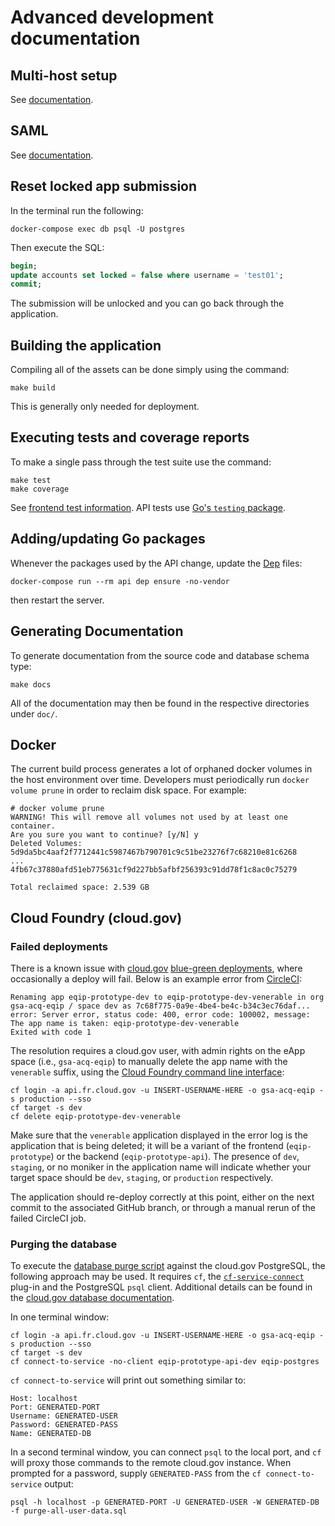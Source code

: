 # Advanced development documentation

## Multi-host setup

See [documentation](../docs/multi-host.md).

## SAML

See [documentation](../docs/saml.md).

## Reset locked app submission

In the terminal run the following:

```shell
docker-compose exec db psql -U postgres
```

Then execute the SQL:

```sql
begin;
update accounts set locked = false where username = 'test01';
commit;
```

The submission will be unlocked and you can go back through the application.

## Building the application

Compiling all of the assets can be done simply using the command:

```shell
make build
```

This is generally only needed for deployment.

## Executing tests and coverage reports

To make a single pass through the test suite use the command:

```shell
make test
make coverage
```

See [frontend test information](../docs/frontend.md#tests). API tests use [Go's `testing` package](https://golang.org/pkg/testing/).

## Adding/updating Go packages

Whenever the packages used by the API change, update the [Dep](https://golang.github.io/dep/) files:

```shell
docker-compose run --rm api dep ensure -no-vendor
```

then restart the server.

## Generating Documentation

To generate documentation from the source code and database schema type:

```shell
make docs
```

All of the documentation may then be found in the respective directories under `doc/`.


## Docker

The current build process generates a lot of orphaned docker volumes in the host environment over time. Developers must periodically run `docker volume prune` in order to reclaim disk space. For example:
```
# docker volume prune
WARNING! This will remove all volumes not used by at least one container.
Are you sure you want to continue? [y/N] y
Deleted Volumes:
5d9da5bc4aaf2f7712441c5987467b790701c9c51be23276f7c68210e81c6268
...
4fb67c37880afd51eb775631cf9d227bb5afbf256393c91dd78f1c8ac0c75279

Total reclaimed space: 2.539 GB
```

## Cloud Foundry (cloud.gov)

### Failed deployments

There is a known issue with [cloud.gov](https://cloud.gov/) [blue-green deployments](https://docs.cloudfoundry.org/devguide/deploy-apps/blue-green.html), where occasionally a deploy will fail. Below is an example error from [CircleCI](https://circleci.com/gh/18F/e-QIP-prototype/2831):

```
Renaming app eqip-prototype-dev to eqip-prototype-dev-venerable in org gsa-acq-eqip / space dev as 7c68f775-0a9e-4be4-be4c-b34c3ec76daf...
error: Server error, status code: 400, error code: 100002, message: The app name is taken: eqip-prototype-dev-venerable
Exited with code 1
```
The resolution requires a cloud.gov user, with admin rights on the eApp space (i.e., `gsa-acq-eqip`) to manually delete the app name with the `venerable` suffix, using the [Cloud Foundry command line interface](https://docs.cloudfoundry.org/cf-cli/install-go-cli.html):
```
cf login -a api.fr.cloud.gov -u INSERT-USERNAME-HERE -o gsa-acq-eqip -s production --sso
cf target -s dev
cf delete eqip-prototype-dev-venerable
```
Make sure that the `venerable` application displayed in the error log is the application that is being deleted; it will be a variant of the frontend (`eqip-prototype`) or the backend (`eqip-prototype-api`). The presence of `dev`, `staging`, or no moniker in the application name will indicate whether your target space should be `dev`, `staging`, or `production` respectively.

The application should re-deploy correctly at this point, either on the next commit to the associated GitHub branch, or through a manual rerun of the failed CircleCI job. 

### Purging the database

To execute the [database purge script](https://github.com/18F/e-QIP-prototype/blob/develop/docs/test-scenarios.md) against the cloud.gov PostgreSQL, the following approach may be used. It requires `cf`, the [`cf-service-connect`](cf-service-connect) plug-in and the PostgreSQL `psql` client. Additional details can be found in the [cloud.gov database documentation](https://cloud.gov/docs/services/relational-database/#manually-access-a-database).

In one terminal window:
```
cf login -a api.fr.cloud.gov -u INSERT-USERNAME-HERE -o gsa-acq-eqip -s production --sso
cf target -s dev
cf connect-to-service -no-client eqip-prototype-api-dev eqip-postgres
```

`cf connect-to-service` will print out something similar to:
```
Host: localhost
Port: GENERATED-PORT
Username: GENERATED-USER
Password: GENERATED-PASS
Name: GENERATED-DB
```

In a second terminal window, you can connect `psql` to the local port, and `cf` will proxy those commands to the remote cloud.gov instance. When prompted for a password, supply `GENERATED-PASS` from the `cf connect-to-service` output:
```
psql -h localhost -p GENERATED-PORT -U GENERATED-USER -W GENERATED-DB -f purge-all-user-data.sql 
```

